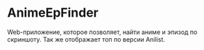 # AnimeEpFinder
Web-приложение, которое позволяет, найти аниме и эпизод по скриншоту. Так же отображает топ по версии Anilist.
